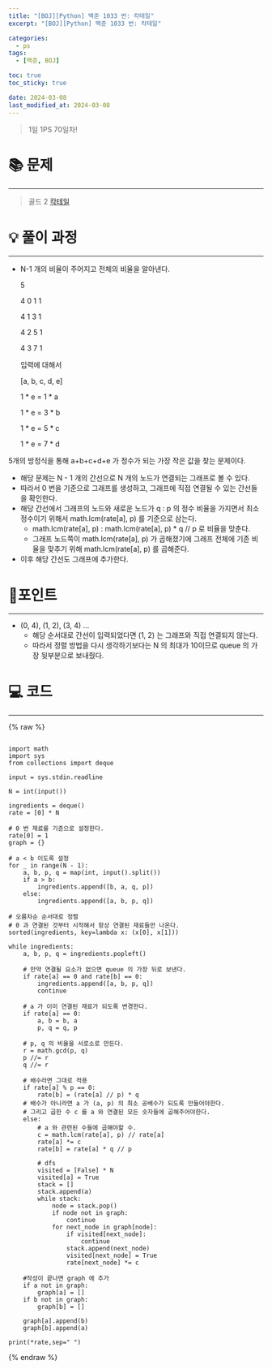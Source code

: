 ```yaml
---
title: "[BOJ][Python] 백준 1033 번: 칵테일"
excerpt: "[BOJ][Python] 백준 1033 번: 칵테일"

categories:
  - ps
tags:
  - [백준, BOJ]

toc: true
toc_sticky: true

date: 2024-03-08
last_modified_at: 2024-03-08
---
```


> 1일 1PS 70일차!

# 📚 문제

---

> 골드 2
> [칵테일](https://www.acmicpc.net/problem/1033)

# 💡 풀이 과정

---

- N-1 개의 비율이 주어지고 전체의 비율을 알아낸다.
    
    5

    4 0 1 1

    4 1 3 1

    4 2 5 1

    4 3 7 1

    입력에 대해서

    [a, b, c, d, e]

    1 * e = 1 * a

    1 * e = 3 * b

    1 * e = 5 * c

    1 * e = 7 * d

5개의 방정식을 통해 a+b+c+d+e 가 정수가 되는 가장 작은 값을 찾는 문제이다.

- 해당 문제는 N - 1 개의 간선으로 N 개의 노드가 연결되는 그래프로 볼 수 있다.
- 따라서 0 번을 기준으로 그래프를 생성하고, 그래프에 직접 연결될 수 있는 간선들을 확인한다.
- 해당 간선에서 그래프의 노드와 새로운 노드가 q : p 의 정수 비율을 가지면서 최소 정수이기 위해서 math.lcm(rate[a], p) 를 기준으로 삼는다.
    - math.lcm(rate[a], p) : math.lcm(rate[a], p)  * q // p 로 비율을 맞춘다.
    - 그래프 노드쪽이 math.lcm(rate[a], p) 가 곱해졌기에 그래프 전체에 기존 비율을 맞추기 위해 math.lcm(rate[a], p) 를 곱해준다. 
- 이후 해당 간선도 그래프에 추가한다. 

# 📌포인트

---

- (0, 4), (1, 2), (3, 4) ...
    - 해당 순서대로 간선이 입력되었다면 (1, 2) 는 그래프와 직접 연결되지 않는다.
    - 따라서 정렬 방법을 다시 생각하기보다는 N 의 최대가 10이므로 queue 의 가장 뒷부분으로 보내줬다.


# 💻 코드

---


{% raw %}

```

import math
import sys
from collections import deque

input = sys.stdin.readline

N = int(input())

ingredients = deque()
rate = [0] * N

# 0 번 재료를 기준으로 설정한다.
rate[0] = 1
graph = {}

# a < b 이도록 설정
for _ in range(N - 1):
    a, b, p, q = map(int, input().split())
    if a > b:
        ingredients.append([b, a, q, p])
    else:
        ingredients.append([a, b, p, q])

# 오름차순 순서대로 정렬
# 0 과 연결된 것부터 시작해서 항상 연결된 재료들만 나온다.
sorted(ingredients, key=lambda x: (x[0], x[1]))

while ingredients:
    a, b, p, q = ingredients.popleft()

    # 만약 연결될 요소가 없으면 queue 의 가장 뒤로 보낸다.
    if rate[a] == 0 and rate[b] == 0:
        ingredients.append([a, b, p, q])
        continue
        
    # a 가 이미 연결된 재료가 되도록 변경한다.
    if rate[a] == 0:
        a, b = b, a
        p, q = q, p

    # p, q 의 비율을 서로소로 만든다.
    r = math.gcd(p, q)
    p //= r
    q //= r

    # 배수라면 그대로 적용
    if rate[a] % p == 0:
        rate[b] = (rate[a] // p) * q
    # 배수가 아니라면 a 가 (a, p) 의 최소 공배수가 되도록 만들어야한다.
    # 그리고 곱한 수 c 를 a 와 연결된 모든 숫자들에 곱해주어야한다.
    else:
        # a 와 관련된 수들에 곱해야할 수.
        c = math.lcm(rate[a], p) // rate[a]
        rate[a] *= c
        rate[b] = rate[a] * q // p

        # dfs
        visited = [False] * N
        visited[a] = True
        stack = []
        stack.append(a)
        while stack:
            node = stack.pop()
            if node not in graph:
                continue
            for next_node in graph[node]:
                if visited[next_node]:
                    continue
                stack.append(next_node)
                visited[next_node] = True
                rate[next_node] *= c

    #작성이 끝나면 graph 에 추가
    if a not in graph:
        graph[a] = []
    if b not in graph:
        graph[b] = []

    graph[a].append(b)
    graph[b].append(a)

print(*rate,sep=" ")

```

{% endraw %}

